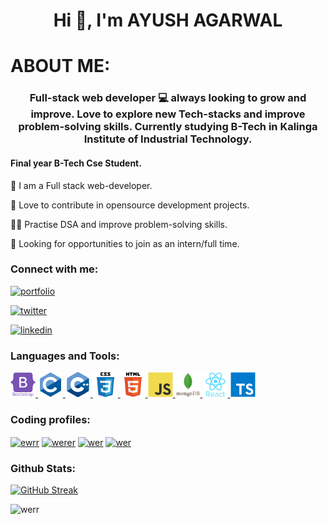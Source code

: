 <h1 align="center">Hi 👋, I'm AYUSH AGARWAL</h1>
<h1>ABOUT ME:</h1>
<h3 align="center">Full-stack web developer 💻 always looking to grow and improve. Love to explore new Tech-stacks and improve problem-solving skills. Currently studying B-Tech in Kalinga Institute of Industrial Technology.</h3>

<h4> Final year B-Tech Cse Student.</h4>

🔭 I am a Full stack web-developer.

🧠 Love to contribute in opensource development projects.

👯‍♀️ Practise DSA and improve problem-solving skills.

🤔 Looking for opportunities to join as an intern/full time.

<h3 align="left">Connect with me:</h3>

[![portfolio](https://img.shields.io/badge/my_portfolio-000?style=for-the-badge&logo=ko-fi&logoColor=white)](https://determined-lalande-446268.netlify.app/)   

[![twitter](https://img.shields.io/badge/twitter-1DA1F2?style=for-the-badge&logo=twitter&logoColor=white)](https://twitter.com/AyushAg17114381)

[![linkedin](https://img.shields.io/badge/linkedin-0A66C2?style=for-the-badge&logo=linkedin&logoColor=white)](https://www.linkedin.com/in/ayush-agarwal-077158186/)

<h3 align="left">Languages and Tools:</h3>
<p align="left"> <a href="https://getbootstrap.com" target="_blank" rel="noreferrer"> <img src="https://raw.githubusercontent.com/devicons/devicon/master/icons/bootstrap/bootstrap-plain-wordmark.svg" alt="bootstrap" width="40" height="40"/> </a> 
   <a href="https://www.cprogramming.com/" target="_blank" rel="noreferrer"> <img src="https://raw.githubusercontent.com/devicons/devicon/master/icons/c/c-original.svg" alt="c" width="40" height="40"/> </a> <a href="https://www.w3schools.com/cpp/" target="_blank" rel="noreferrer"> <img src="https://raw.githubusercontent.com/devicons/devicon/master/icons/cplusplus/cplusplus-original.svg" alt="cplusplus" width="40" height="40"/> </a>
   <a href="https://www.w3schools.com/css/" target="_blank" rel="noreferrer"> <img src="https://raw.githubusercontent.com/devicons/devicon/master/icons/css3/css3-original-wordmark.svg" alt="css3" width="40" height="40"/> </a>
    <a href="https://www.w3.org/html/" target="_blank" rel="noreferrer"> <img src="https://raw.githubusercontent.com/devicons/devicon/master/icons/html5/html5-original-wordmark.svg" alt="html5" width="40" height="40"/> </a>
   <a href="https://developer.mozilla.org/en-US/docs/Web/JavaScript" target="_blank" rel="noreferrer"> <img src="https://raw.githubusercontent.com/devicons/devicon/master/icons/javascript/javascript-original.svg" alt="javascript" width="40" height="40"/> </a> 
   <a href="https://www.mongodb.com/" target="_blank" rel="noreferrer"> <img src="https://raw.githubusercontent.com/devicons/devicon/master/icons/mongodb/mongodb-original-wordmark.svg" alt="mongodb" width="40" height="40"/> </a> <a href="https://reactjs.org/" target="_blank" rel="noreferrer"> <img src="https://raw.githubusercontent.com/devicons/devicon/master/icons/react/react-original-wordmark.svg" alt="react" width="40" height="40"/> </a>
    <a href="https://www.typescriptlang.org/" target="_blank" rel="noreferrer"> <img src="https://raw.githubusercontent.com/devicons/devicon/master/icons/typescript/typescript-original.svg" alt="typescript" width="40" height="40"/> </a> 
</p>

<h3 align="left">Coding profiles:</h3>

<p align="left">

<a href="https://www.codechef.com/users/ayushagarwal81" target="blank"><img align="center" src="https://cdn.jsdelivr.net/npm/simple-icons@3.1.0/icons/codechef.svg" alt="ewrr" height="30" width="40" /></a>
<a href="https://codeforces.com/profile/ayush050" target="blank"><img align="center" src="https://raw.githubusercontent.com/rahuldkjain/github-profile-readme-generator/master/src/images/icons/Social/codeforces.svg" alt="werer" height="30" width="40" /></a>
<a href="https://www.leetcode.com/wer" target="blank"><img align="center" src="https://raw.githubusercontent.com/rahuldkjain/github-profile-readme-generator/master/src/images/icons/Social/leet-code.svg" alt="wer" height="30" width="40" /></a>
<a href="https://auth.geeksforgeeks.org/user/ayushagarwal819" target="blank"><img align="center" src="https://raw.githubusercontent.com/rahuldkjain/github-profile-readme-generator/master/src/images/icons/Social/geeks-for-geeks.svg" alt="wer" height="30" width="40" /></a>
</p>

<h3 align="left">Github Stats:</h3>

[![GitHub Streak](http://github-readme-streak-stats.herokuapp.com?user=ayush461&hide_border=true)](https://git.io/streak-stats/)

<p align="left"> <img src="https://komarev.com/ghpvc/?username=werr&label=Profile%20views&color=0e75b6&style=flat" alt="werr" /> </p>
